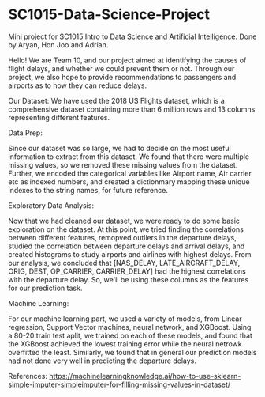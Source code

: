 # SC1015-Data-Science-Project
Mini project for SC1015 Intro to Data Science and Artificial Intelligence. Done by Aryan, Hon Joo and Adrian.


Hello! We are Team 10, and our project aimed at identifying the causes of flight delays, and whether we could prevent them or not. Through our project, we also hope to provide recommendations to passengers and airports as to how they can reduce delays.

Our Dataset: We have used the 2018 US Flights dataset, which is a comprehensive dataset containing more than 6 million rows and 13 columns representing different features.


Data Prep: 

Since our dataset was so large, we had to decide on the most useful information to extract from this dataset. We found that there were multiple missing values, so we removed these missing values from the dataset. Further, we encoded the categorical variables like Airport name, Air carrier etc as indexed numbers, and created a dictionmary mapping these unique indexes to the string names, for future reference.


Exploratory Data Analysis:

Now that we had cleaned our dataset, we were ready to do some basic exploration on the dataset. At this point, we tried finding the correlations between different features, remopved outliers in the departure delays, studied the correlation between departure delays and arrival delays, and created histograms to study airports and airlines with highest delays. From our analysis, we concluded that [NAS_DELAY, LATE_AIRCRAFT_DELAY, ORIG, DEST, OP_CARRIER, CARRIER_DELAY] had the highest correlations with the departure delay. So, we'll be using these columns as the features for our prediction task.



Machine Learning:

For our machine learning part, we used a variety of models, from Linear regression, Support Vector machines, neural network, and XGBoost. Using a 80-20 train test aplit, we trained on each of these models, and found that the XGBoost achieved the lowest training error while the neural netrowk overfitted the least. Similarly, we found that in general our prediction models had not done very well in predicting the departure delays.


References:
https://machinelearningknowledge.ai/how-to-use-sklearn-simple-imputer-simpleimputer-for-filling-missing-values-in-dataset/
